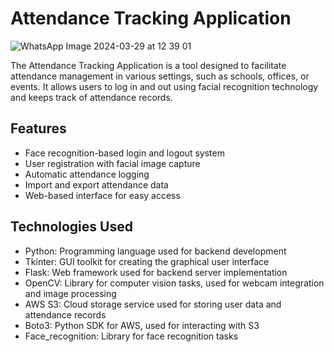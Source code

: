 # Attendance Tracking Application

![WhatsApp Image 2024-03-29 at 12 39 01](https://github.com/chenB-Y/faceRecognaized/assets/129218828/c66a9720-1088-4369-84ea-fc948cf09483)

The Attendance Tracking Application is a tool designed to facilitate attendance management in various settings, such as schools, offices, or events. It allows users to log in and out using facial recognition technology and keeps track of attendance records.

## Features

- Face recognition-based login and logout system
- User registration with facial image capture
- Automatic attendance logging
- Import and export attendance data
- Web-based interface for easy access

## Technologies Used

- Python: Programming language used for backend development
- Tkinter: GUI toolkit for creating the graphical user interface
- Flask: Web framework used for backend server implementation
- OpenCV: Library for computer vision tasks, used for webcam integration and image processing
- AWS S3: Cloud storage service used for storing user data and attendance records
- Boto3: Python SDK for AWS, used for interacting with S3
- Face_recognition: Library for face recognition tasks
